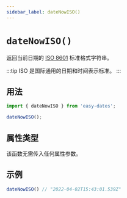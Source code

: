 ```yaml
---
sidebar_label: dateNowISO()
---
```


# `dateNowISO()`

返回当前日期的 [ISO 8601](https://en.wikipedia.org/wiki/ISO_8601) 标准格式字符串。

:::tip
ISO 是国际通用的日期和时间表示标准。
:::

## 用法

```javascript
import { dateNowISO } from 'easy-dates';

dateNowISO();
```

## 属性类型

该函数无需传入任何属性参数。

## 示例

```javascript
dateNowISO() // "2022-04-02T15:43:01.539Z"
```